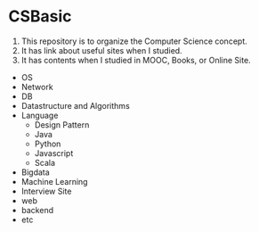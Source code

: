 # CSBasic

1. This repository is to organize the Computer Science concept. 
2. It has link about useful sites when I studied.
3. It has contents when I studied in MOOC, Books, or Online Site. 

* OS
* Network
* DB
* Datastructure and Algorithms
* Language
  * Design Pattern
  * Java
  * Python
  * Javascript
  * Scala
* Bigdata
* Machine Learning
* Interview Site
* web
* backend
* etc
